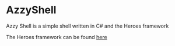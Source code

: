 # AzzyShell
Azzy Shell is a simple shell written in C# and the Heroes framework

The Heroes framework can be found [here](https://github.com/azFoxxo/heroes)

